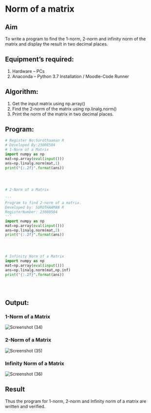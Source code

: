 # Norm of a matrix
## Aim
To write a program to find the 1-norm, 2-norm and infinity norm of the matrix and display the result in two decimal places.
## Equipment’s required:
1.	Hardware – PCs
2.	Anaconda – Python 3.7 Installation / Moodle-Code Runner
## Algorithm:
1. Get the input matrix using np.array()   
2. Find the 2-norm of the matrix using np.linalg.norm()
3. Print the norm of the matrix in two decimal places.

## Program:
```Python
# Register No:Surothaaman R
# Developed By:23008504
# 1-Norm of a Matrix
import numpy as np
mat=np.array(eval(input()))
ans=np.linalg.norm(mat,1)
print("{:.2f}".format(ans))




# 2-Norm of a Matrix

'''
Program to find 2-norm of a matrix.
Developed by: SUROTHAAMAN R
RegisterNumber: 23008504
'''
import numpy as np
mat=np.array(eval(input()))
ans=np.linalg.norm(mat,2)
print("{:.2f}".format(ans))




# Infinity Norm of a Matrix
import numpy as np
mat=np.array(eval(input()))
ans=np.linalg.norm(mat,np.inf)
print("{:.2f}".format(ans))





```
## Output:
### 1-Norm of a Matrix
![Screenshot (34)](https://github.com/surothaaman/Norm-of-a-matrix/assets/133313653/1802a039-adca-4311-bb37-66138eeb8553)


### 2-Norm of a Matrix
![Screenshot (35)](https://github.com/surothaaman/Norm-of-a-matrix/assets/133313653/75c693d8-4b03-4c2e-bca6-2f4f00bbcb44)


### Infinity Norm of a Matrix
![Screenshot (36)](https://github.com/surothaaman/Norm-of-a-matrix/assets/133313653/e9bb9003-8ffc-4d5e-9219-2eda784a46c0)


## Result
Thus the program for 1-norm, 2-norm and Infinity norm of a matrix are written and verified.
